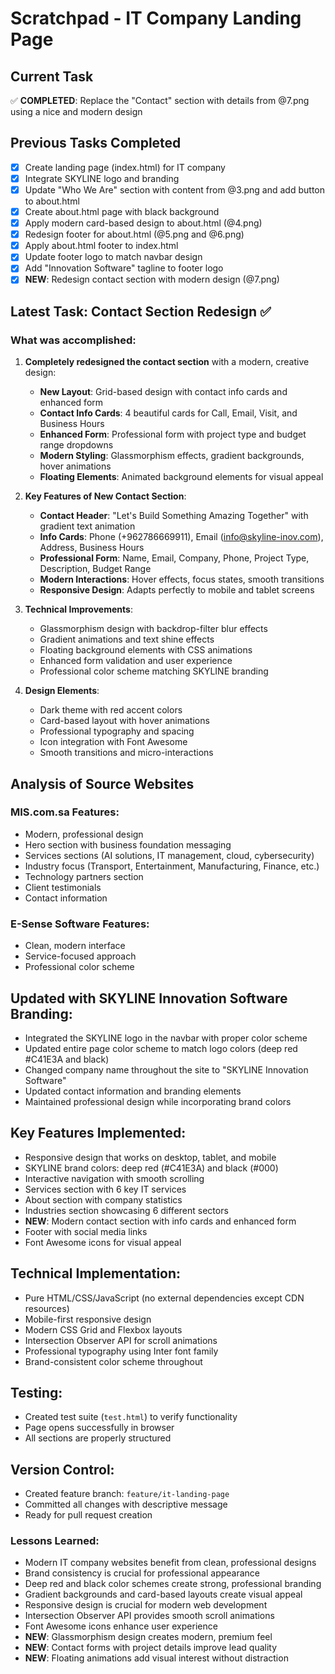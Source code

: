 # Scratchpad - IT Company Landing Page

## Current Task
✅ **COMPLETED**: Replace the "Contact" section with details from @7.png using a nice and modern design

## Previous Tasks Completed
- [x] Create landing page (index.html) for IT company
- [x] Integrate SKYLINE logo and branding
- [x] Update "Who We Are" section with content from @3.png and add button to about.html
- [x] Create about.html page with black background
- [x] Apply modern card-based design to about.html (@4.png)
- [x] Redesign footer for about.html (@5.png and @6.png)
- [x] Apply about.html footer to index.html
- [x] Update footer logo to match navbar design
- [x] Add "Innovation Software" tagline to footer logo
- [x] **NEW**: Redesign contact section with modern design (@7.png)

## Latest Task: Contact Section Redesign ✅

### What was accomplished:
1. **Completely redesigned the contact section** with a modern, creative design:
   - **New Layout**: Grid-based design with contact info cards and enhanced form
   - **Contact Info Cards**: 4 beautiful cards for Call, Email, Visit, and Business Hours
   - **Enhanced Form**: Professional form with project type and budget range dropdowns
   - **Modern Styling**: Glassmorphism effects, gradient backgrounds, hover animations
   - **Floating Elements**: Animated background elements for visual appeal

2. **Key Features of New Contact Section**:
   - **Contact Header**: "Let's Build Something Amazing Together" with gradient text animation
   - **Info Cards**: Phone (+962786669911), Email (info@skyline-inov.com), Address, Business Hours
   - **Professional Form**: Name, Email, Company, Phone, Project Type, Description, Budget Range
   - **Modern Interactions**: Hover effects, focus states, smooth transitions
   - **Responsive Design**: Adapts perfectly to mobile and tablet screens

3. **Technical Improvements**:
   - Glassmorphism design with backdrop-filter blur effects
   - Gradient animations and text shine effects
   - Floating background elements with CSS animations
   - Enhanced form validation and user experience
   - Professional color scheme matching SKYLINE branding

4. **Design Elements**:
   - Dark theme with red accent colors
   - Card-based layout with hover animations
   - Professional typography and spacing
   - Icon integration with Font Awesome
   - Smooth transitions and micro-interactions

## Analysis of Source Websites

### MIS.com.sa Features:
- Modern, professional design
- Hero section with business foundation messaging
- Services sections (AI solutions, IT management, cloud, cybersecurity)
- Industry focus (Transport, Entertainment, Manufacturing, Finance, etc.)
- Technology partners section
- Client testimonials
- Contact information

### E-Sense Software Features:
- Clean, modern interface
- Service-focused approach
- Professional color scheme

## Updated with SKYLINE Innovation Software Branding:
- Integrated the SKYLINE logo in the navbar with proper color scheme
- Updated entire page color scheme to match logo colors (deep red #C41E3A and black)
- Changed company name throughout the site to "SKYLINE Innovation Software"
- Updated contact information and branding elements
- Maintained professional design while incorporating brand colors

## Key Features Implemented:
- Responsive design that works on desktop, tablet, and mobile
- SKYLINE brand colors: deep red (#C41E3A) and black (#000)
- Interactive navigation with smooth scrolling
- Services section with 6 key IT services
- About section with company statistics
- Industries section showcasing 6 different sectors
- **NEW**: Modern contact section with info cards and enhanced form
- Footer with social media links
- Font Awesome icons for visual appeal

## Technical Implementation:
- Pure HTML/CSS/JavaScript (no external dependencies except CDN resources)
- Mobile-first responsive design
- Modern CSS Grid and Flexbox layouts
- Intersection Observer API for scroll animations
- Professional typography using Inter font family
- Brand-consistent color scheme throughout

## Testing:
- Created test suite (`test.html`) to verify functionality
- Page opens successfully in browser
- All sections are properly structured

## Version Control:
- Created feature branch: `feature/it-landing-page`
- Committed all changes with descriptive message
- Ready for pull request creation

### Lessons Learned:
- Modern IT company websites benefit from clean, professional designs
- Brand consistency is crucial for professional appearance
- Deep red and black color schemes create strong, professional branding
- Gradient backgrounds and card-based layouts create visual appeal
- Responsive design is crucial for modern web development
- Intersection Observer API provides smooth scroll animations
- Font Awesome icons enhance user experience
- **NEW**: Glassmorphism design creates modern, premium feel
- **NEW**: Contact forms with project details improve lead quality
- **NEW**: Floating animations add visual interest without distraction
